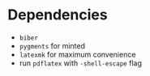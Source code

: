 # Dependencies

 - `biber`
 - `pygments` for minted
 - `latexmk` for maximum convenience
 - run `pdflatex` with `-shell-escape` flag